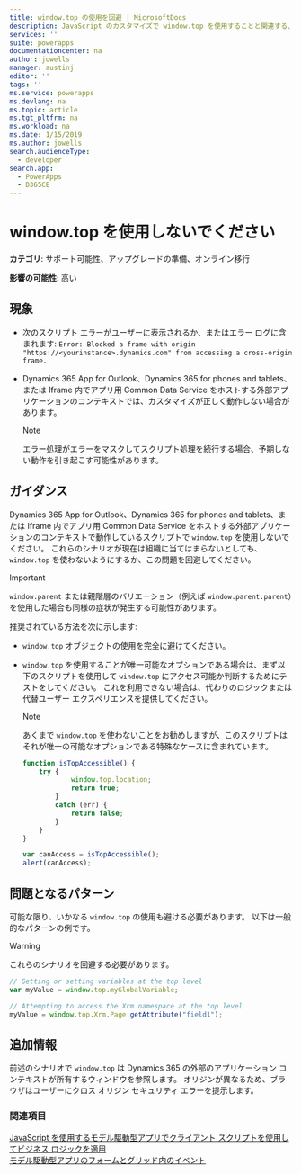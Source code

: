 ```yaml
---
title: window.top の使用を回避 | MicrosoftDocs
description: JavaScript のカスタマイズで window.top を使用することと関連する、スクリプトエラーと誤ったアプリケーション動作を回避する方法について説明します。
services: ''
suite: powerapps
documentationcenter: na
author: jowells
manager: austinj
editor: ''
tags: ''
ms.service: powerapps
ms.devlang: na
ms.topic: article
ms.tgt_pltfrm: na
ms.workload: na
ms.date: 1/15/2019
ms.author: jowells
search.audienceType:
  - developer
search.app:
  - PowerApps
  - D365CE
---
```

# <a name="avoid-using-windowtop"></a>window.top を使用しないでください

**カテゴリ**: サポート可能性、アップグレードの準備、オンライン移行

**影響の可能性**: 高い

<a name='symptoms'></a>

## <a name="symptoms"></a>現象

- 次のスクリプト エラーがユーザーに表示されるか、またはエラー ログに含まれます: `Error: Blocked a frame with origin "https://<yourinstance>.dynamics.com" from accessing a cross-origin frame.`
- Dynamics 365 App for Outlook、Dynamics 365 for phones and tablets、または Iframe 内でアプリ用 Common Data Service をホストする外部アプリケーションのコンテキストでは、カスタマイズが正しく動作しない場合があります。

  > [!NOTE]
  > エラー処理がエラーをマスクしてスクリプト処理を続行する場合、予期しない動作を引き起こす可能性があります。

<a name='guidance'></a>

## <a name="guidance"></a>ガイダンス

Dynamics 365 App for Outlook、Dynamics 365 for phones and tablets、または Iframe 内でアプリ用 Common Data Service をホストする外部アプリケーションのコンテキストで動作しているスクリプトで `window.top` を使用しないでください。 これらのシナリオが現在は組織に当てはまらないとしても、`window.top` を使わないようにするか、この問題を回避してください。

 > [!IMPORTANT]
 > `window.parent` または親階層のバリエーション（例えば `window.parent.parent`）を使用した場合も同様の症状が発生する可能性があります。

推奨されている方法を次に示します:

- `window.top` オブジェクトの使用を完全に避けてください。

- `window.top` を使用することが唯一可能なオプションである場合は、まず以下のスクリプトを使用して `window.top` にアクセス可能か判断するためにテストをしてください。 これを利用できない場合は、代わりのロジックまたは代替ユーザー エクスペリエンスを提供してください。

  > [!NOTE]
  > あくまで `window.top` を使わないことをお勧めしますが、このスクリプトはそれが唯一の可能なオプションである特殊なケースに含まれています。

    ```javascript
    function isTopAccessible() {
        try {
                window.top.location;
                return true;
            }
            catch (err) {
                return false;
            }
        }
    }

    var canAccess = isTopAccessible();
    alert(canAccess);
    ```

<a name='problem'></a>

## <a name="problematic-patterns"></a>問題となるパターン

可能な限り、いかなる `window.top` の使用も避ける必要があります。 以下は一般的なパターンの例です。

> [!WARNING]
> これらのシナリオを回避する必要があります。

```javascript
// Getting or setting variables at the top level
var myValue = window.top.myGlobalVariable;

// Attempting to access the Xrm namespace at the top level
myValue = window.top.Xrm.Page.getAttribute("field1");
```

<a name='additional'></a>

## <a name="additional-information"></a>追加情報

前述のシナリオで `window.top` は Dynamics 365 の外部のアプリケーション コンテキストが所有するウィンドウを参照します。 オリジンが異なるため、ブラウザはユーザーにクロス オリジン セキュリティ エラーを提示します。

### <a name="see-also"></a>関連項目
[JavaScript を使用するモデル駆動型アプリでクライアント スクリプトを使用してビジネス ロジックを適用](/powerapps/developer/model-driven-apps/client-scripting)<br/>
[モデル駆動型アプリのフォームとグリッド内のイベント](/powerapps/developer/model-driven-apps/clientapi/events-forms-grids)<br/>